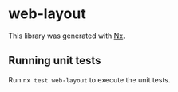 # web-layout

This library was generated with [Nx](https://nx.dev).

## Running unit tests

Run `nx test web-layout` to execute the unit tests.

